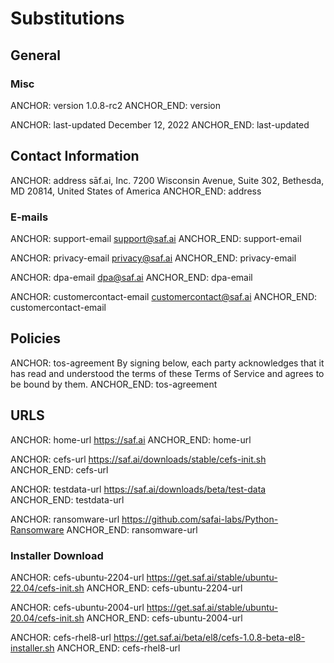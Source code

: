 # Substitutions

## General

### Misc

ANCHOR: version
1.0.8-rc2
ANCHOR_END: version

ANCHOR: last-updated
December 12, 2022
ANCHOR_END: last-updated

## Contact Information

ANCHOR: address
sāf.ai, Inc. 7200 Wisconsin Avenue, Suite 302, Bethesda, MD 20814, United States of America
ANCHOR_END: address

### E-mails

ANCHOR: support-email
support@saf.ai
ANCHOR_END: support-email

ANCHOR: privacy-email
privacy@saf.ai
ANCHOR_END: privacy-email

ANCHOR: dpa-email
dpa@saf.ai
ANCHOR_END: dpa-email

ANCHOR: customercontact-email
customercontact@saf.ai
ANCHOR_END: customercontact-email

## Policies

ANCHOR: tos-agreement
By signing below, each party acknowledges that it has read and understood the
terms of these Terms of Service and agrees to be bound by them.
ANCHOR_END: tos-agreement

## URLS

ANCHOR: home-url
https://saf.ai
ANCHOR_END: home-url

ANCHOR: cefs-url
https://saf.ai/downloads/stable/cefs-init.sh
ANCHOR_END: cefs-url

ANCHOR: testdata-url
https://saf.ai/downloads/beta/test-data
ANCHOR_END: testdata-url

ANCHOR: ransomware-url
https://github.com/safai-labs/Python-Ransomware
ANCHOR_END: ransomware-url

### Installer Download

ANCHOR: cefs-ubuntu-2204-url
https://get.saf.ai/stable/ubuntu-22.04/cefs-init.sh
ANCHOR_END: cefs-ubuntu-2204-url

ANCHOR: cefs-ubuntu-2004-url
https://get.saf.ai/stable/ubuntu-20.04/cefs-init.sh
ANCHOR_END: cefs-ubuntu-2004-url

ANCHOR: cefs-rhel8-url
https://get.saf.ai/beta/el8/cefs-1.0.8-beta-el8-installer.sh
ANCHOR_END: cefs-rhel8-url
